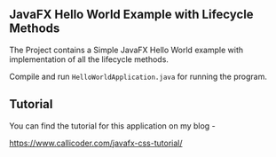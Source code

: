 ## JavaFX Hello World Example with Lifecycle Methods

The Project contains a Simple JavaFX Hello World example with implementation of all the lifecycle methods.

Compile and run `HelloWorldApplication.java` for running the program.

## Tutorial

You can find the tutorial for this application on my blog -

<https://www.callicoder.com/javafx-css-tutorial/>